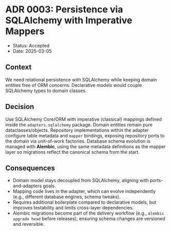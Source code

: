 # ADR 0003: Persistence via SQLAlchemy with Imperative Mappers

- Status: Accepted
- Date: 2025-03-05

## Context
We need relational persistence with SQLAlchemy while keeping domain entities free of ORM concerns. Declarative models would couple SQLAlchemy types to domain classes.

## Decision
Use SQLAlchemy Core/ORM with imperative (classical) mappings defined inside the `adapters.sqlalchemy` package. Domain entities remain pure dataclasses/objects. Repository implementations within the adapter configure table metadata and `mapper` bindings, exposing repository ports to the domain via unit-of-work factories. Database schema evolution is managed with **Alembic**, using the same metadata definitions as the mapper layer so migrations reflect the canonical schema from the start.

## Consequences
- Domain model stays decoupled from SQLAlchemy, aligning with ports-and-adapters goals.
- Mapping code lives in the adapter, which can evolve independently (e.g., different database engines, schema tweaks).
- Requires additional boilerplate compared to declarative models, but improves testability and limits cross-layer dependencies.
- Alembic migrations become part of the delivery workflow (e.g., `alembic upgrade head` before releases), ensuring schema changes are versioned and reversible.
